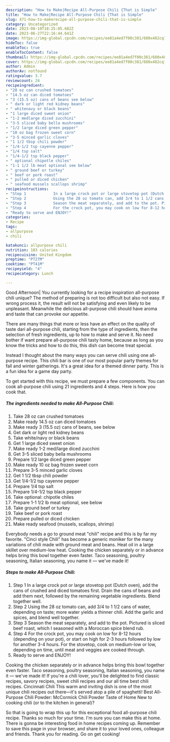```yaml
---
description: "How to Make|Recipe All-Purpose Chili {That is Simple"
title: "How to Make|Recipe All-Purpose Chili {That is Simple"
slug: 471-how-to-makerecipe-all-purpose-chili-that-is-simple
category: Uncategorized
date: 2023-08-10T18:25:05.682Z
date: 2023-06-27T22:16:44.641Z
image: https://img-global.cpcdn.com/recipes/ee81a4ed7f00c381/680x482cq70/all-purpose-chili-recipe-main-photo.jpg
hideToc: false
enableToc: true
enableTocContent: false
thumbnail: https://img-global.cpcdn.com/recipes/ee81a4ed7f00c381/680x482cq70/all-purpose-chili-recipe-main-photo.jpg
cover: https://img-global.cpcdn.com/recipes/ee81a4ed7f00c381/680x482cq70/all-purpose-chili-recipe-main-photo.jpg
author: Admin
authorAv: notfound
ratingvalue: 3.7
reviewcount: 24
recipeingredient:
- "28 oz can crushed tomatoes"
- "14.5 oz can diced tomatoes"
- "3 (15.5 oz) cans of beans see below"
- " dark or light red kidney beans"
- " whitenavy or black beans"
- "1 large diced sweet onion"
- "1-2 medlarge diced zucchini"
- "3-5 sliced baby bella mushrooms"
- "1/2 large diced green pepper"
- "10 oz bag frozen sweet corn"
- "3-5 minced garlic cloves"
- "1 1/2 tbsp chili powder"
- "1/4-1/2 tsp cayenne pepper"
- "1/4 tsp salt"
- "1/4-1/2 tsp black pepper"
- " optional chipotle chiles"
- "1-1 1/2 lb meat optional see below"
- " ground beef or turkey"
- " beef or pork roast"
- " pulled or diced chicken"
- " seafood mussels scallops shrimp"
recipeinstructions:
- "Step 1            In a large crock pot or large stovetop pot (Dutch oven), add the cans of crushed and diced tomatoes first. Drain the cans of beans and add them next, followed by the remaining vegetable ingredients. Blend together well."
- "Step 2            Using the 28 oz tomato can, add 3/4 to 1 1/2 cans of water, depending on taste; more water yields a thinner chili. Add the garlic and spices, and blend well together."
- "Step 3            Season the meat separately, and add to the pot. Pictured is sliced beef roast, which I seasoned with a Moroccan spice blend rub."
- "Step 4            For the crock pot, you may cook on low for 8-12 hours (depending on your pot), or start on high for 2-3 hours followed by low for another 3-4 hours. For the stovetop, cook on medium-low or low, depending on time, until meat and veggies are cooked through."
- "Ready to serve and ENJOY!"
categories:
- Recipe
tags:
- allpurpose
- chili

katakunci: allpurpose chili 
nutrition: 103 calories
recipecuisine: United Kingdom
preptime: "PT27M"
cooktime: "PT41M"
recipeyield: "4"
recipecategory: Lunch

---
```



Good Afternoon| You currently looking for a recipe inspiration all-purpose chili unique? The method of preparing is not too difficult but also not easy. If wrong process it, the result will not be satisfying and even likely to be unpleasant. Meanwhile the delicious all-purpose chili should have aroma and taste that can provoke our appetite.






There are many things that more or less have an effect on the quality of taste dari all-purpose chili, starting from the type of ingredients, then the selection of fresh ingredients, up to how to make and serve it. No need bother if want prepare all-purpose chili tasty home, because as long as you know the tricks and how to do this, this dish can become treat special.


Instead I thought about the many ways you can serve chili using one all-purpose recipe. This chili bar is one of our most popular party themes for fall and winter gatherings. It&#39;s a great idea for a themed dinner party. This is a fun idea for a game day party.


To get started with this recipe, we must prepare a few components. You can cook all-purpose chili using 21 ingredients and 4 steps. Here is how you cook that.

<!--inarticleads1-->

##### The ingredients needed to make All-Purpose Chili:

1. Take 28 oz can crushed tomatoes
1. Make ready 14.5 oz can diced tomatoes
1. Make ready 3 (15.5 oz) cans of beans, see below
1. Get  dark or light red kidney beans
1. Take  white/navy or black beans
1. Get 1 large diced sweet onion
1. Make ready 1-2 med/large diced zucchini
1. Get 3-5 sliced baby bella mushrooms
1. Prepare 1/2 large diced green pepper
1. Make ready 10 oz bag frozen sweet corn
1. Prepare 3-5 minced garlic cloves
1. Get 1 1/2 tbsp chili powder
1. Get 1/4-1/2 tsp cayenne pepper
1. Prepare 1/4 tsp salt
1. Prepare 1/4-1/2 tsp black pepper
1. Take  optional: chipotle chiles
1. Prepare 1-1 1/2 lb meat optional, see below
1. Take  ground beef or turkey
1. Take  beef or pork roast
1. Prepare  pulled or diced chicken
1. Make ready  seafood (mussels, scallops, shrimp)


Everybody needs a go to ground meat &#34;chili&#34; recipe and this is by far my favorite. &#34;Cinci style Chili&#34; has become a generic moniker for the many variations of chili made with ground meat and beans. Heat oil in a large skillet over medium-low heat. Cooking the chicken separately or in advance helps bring this bowl together even faster. Taco seasoning, poultry seasoning, Italian seasoning, you name it — we&#39;ve made it! 

<!--inarticleads2-->

##### Steps to make All-Purpose Chili:

1. Step 1            In a large crock pot or large stovetop pot (Dutch oven), add the cans of crushed and diced tomatoes first. Drain the cans of beans and add them next, followed by the remaining vegetable ingredients. Blend together well.
1. Step 2            Using the 28 oz tomato can, add 3/4 to 1 1/2 cans of water, depending on taste; more water yields a thinner chili. Add the garlic and spices, and blend well together.
1. Step 3            Season the meat separately, and add to the pot. Pictured is sliced beef roast, which I seasoned with a Moroccan spice blend rub.
1. Step 4            For the crock pot, you may cook on low for 8-12 hours (depending on your pot), or start on high for 2-3 hours followed by low for another 3-4 hours. For the stovetop, cook on medium-low or low, depending on time, until meat and veggies are cooked through.
1. Ready to serve and ENJOY!

Cooking the chicken separately or in advance helps bring this bowl together even faster. Taco seasoning, poultry seasoning, Italian seasoning, you name it — we&#39;ve made it! If you&#39;re a chili lover, you&#39;ll be delighted to find classic recipes, savory recipes, sweet chili recipes and our all time best chili recipes. Cincinnati Chili This warm and inviting dish is one of the most unique chili recipes out there—it&#39;s served atop a pile of spaghetti! Best All-Purpose Chili Powder: McCormick Chili Powder Taste of Home New to cooking chili (or to the kitchen in general)? 

So that is going to wrap this up for this exceptional food all-purpose chili recipe. Thanks so much for your time. I'm sure you can make this at home. There is gonna be interesting food in home recipes coming up. Remember to save this page in your browser, and share it to your loved ones, colleague and friends. Thank you for reading. Go on get cooking!
